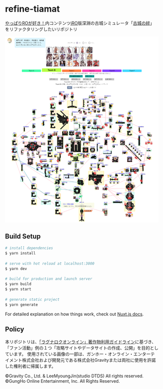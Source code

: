# refine-tiamat
<a href="https://yapparo.net" target="_blank" rel="noopener noreferrer">やっぱりROが好き！</a>内コンテンツ<a href="https://ragnarokonline.gungho.jp" target="_blank" rel="noopener noreferrer">jRO</a>版深淵の古城シミュレータ「<a href="https://yapparo.net/social/tiamat" target="_blank" rel="noopener noreferrer">古城の絆</a>」をリファクタリングしたいリポジトリ

![main](static/help/tiamat/main.png)

## Build Setup

```bash
# install dependencies
$ yarn install

# serve with hot reload at localhost:3000
$ yarn dev

# build for production and launch server
$ yarn build
$ yarn start

# generate static project
$ yarn generate
```

For detailed explanation on how things work, check out [Nuxt.js docs](https://nuxtjs.org).

## Policy
本リポジトリは、[「ラグナロクオンライン」著作物利用ガイドライン](https://ragnarokonline.gungho.jp/support/play-manner/copyright.html)に基づき、「ファン活動」例の１つ「攻略サイトやデータサイトの作成、公開」を目的としています。
使用されている画像の一部は、ガンホー・オンライン・エンターテイメント株式会社および開発元である株式会社Gravityまたは両社に使用を許諾した権利者に帰属します。

©Gravity Co., Ltd. & LeeMyoungJin(studio DTDS) All rights reserved.
©GungHo Online Entertainment, Inc. All Rights Reserved.